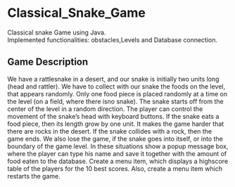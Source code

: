 # Classical_Snake_Game
Classical snake Game using Java.<br/>
Implemented functionalities: obstacles,Levels and Database connection.<br/>
<h2>Game Description</h2>
We have a rattlesnake in a desert, and our snake is initially two
units long (head and rattler). We have to collect with our snake
the foods on the level, that appears randomly.
Only one food piece is placed randomly at a time on the level
(on a field, where there isno snake).
The snake starts off from the center of the level in a random
direction. The player can control the movement of the snake’s
head with keyboard buttons. If the snake eats a food piece, then
its length grow by one unit.
It makes the game harder that there are rocks in the desert. If the
snake collides with a rock, then the game ends. We also lose the
game, if the snake goes into itself, or into the boundary of the
game level. In these situations show a popup message box,
where the player can type his name and
save it together with the amount of food eaten to the database.
Create a menu item, which displays a highscore table of the
players for the 10 best scores. Also, create a menu item which
restarts the game.
